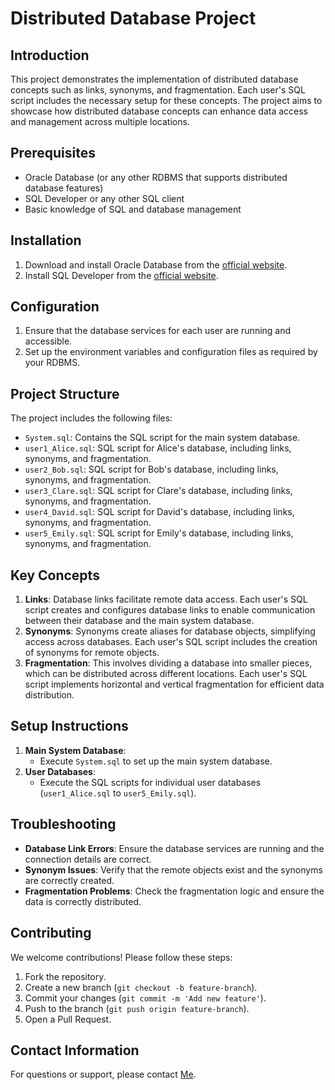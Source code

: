 # Distributed Database Project

## Introduction

This project demonstrates the implementation of distributed database concepts such as links, synonyms, and fragmentation. Each user's SQL script includes the necessary setup for these concepts. The project aims to showcase how distributed database concepts can enhance data access and management across multiple locations.

## Prerequisites

- Oracle Database (or any other RDBMS that supports distributed database features)
- SQL Developer or any other SQL client
- Basic knowledge of SQL and database management

## Installation

1. Download and install Oracle Database from the [official website](https://www.oracle.com/database/technologies/).
2. Install SQL Developer from the [official website](https://www.oracle.com/tools/downloads/sqldev-downloads.html).

## Configuration

1. Ensure that the database services for each user are running and accessible.
2. Set up the environment variables and configuration files as required by your RDBMS.

## Project Structure

The project includes the following files:

- `System.sql`: Contains the SQL script for the main system database.
- `user1_Alice.sql`: SQL script for Alice's database, including links, synonyms, and fragmentation.
- `user2_Bob.sql`: SQL script for Bob's database, including links, synonyms, and fragmentation.
- `user3_Clare.sql`: SQL script for Clare's database, including links, synonyms, and fragmentation.
- `user4_David.sql`: SQL script for David's database, including links, synonyms, and fragmentation.
- `user5_Emily.sql`: SQL script for Emily's database, including links, synonyms, and fragmentation.

## Key Concepts

1. **Links**: Database links facilitate remote data access. Each user's SQL script creates and configures database links to enable communication between their database and the main system database.
2. **Synonyms**: Synonyms create aliases for database objects, simplifying access across databases. Each user's SQL script includes the creation of synonyms for remote objects.
3. **Fragmentation**: This involves dividing a database into smaller pieces, which can be distributed across different locations. Each user's SQL script implements horizontal and vertical fragmentation for efficient data distribution.

## Setup Instructions

1. **Main System Database**:
    - Execute `System.sql` to set up the main system database.
2. **User Databases**:
    - Execute the SQL scripts for individual user databases (`user1_Alice.sql` to `user5_Emily.sql`).

## Troubleshooting

- **Database Link Errors**: Ensure the database services are running and the connection details are correct.
- **Synonym Issues**: Verify that the remote objects exist and the synonyms are correctly created.
- **Fragmentation Problems**: Check the fragmentation logic and ensure the data is correctly distributed.

## Contributing

We welcome contributions! Please follow these steps:

1. Fork the repository.
2. Create a new branch (`git checkout -b feature-branch`).
3. Commit your changes (`git commit -m 'Add new feature'`).
4. Push to the branch (`git push origin feature-branch`).
5. Open a Pull Request.

## Contact Information

For questions or support, please contact [Me](mailto:chouaiba629@gmail.com).